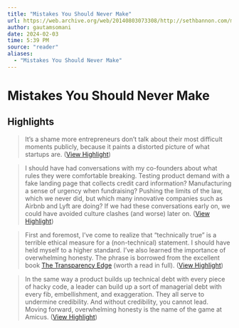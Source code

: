 ```yaml
---
title: "Mistakes You Should Never Make"
url: https://web.archive.org/web/20140803073308/http://sethbannon.com/mistakes-you-should-never-make
author: gautamsomani
date: 2024-02-03
time: 5:39 PM
source: "reader"
aliases:
  - "Mistakes You Should Never Make"
---
```

# Mistakes You Should Never Make

## Highlights
> It’s a shame more entrepreneurs don’t talk about their most difficult moments publicly, because it paints a distorted picture of what startups are. ([View Highlight](https://read.readwise.io/read/01ha1jxxb8b6av094921p6h91a))

> I should have had conversations with my co-founders about what rules they were comfortable breaking. Testing product demand with a fake landing page that collects credit card information? Manufacturing a sense of urgency when fundraising? Pushing the limits of the law, which we never did, but which many innovative companies such as Airbnb and Lyft are doing? If we had these conversations early on, we could have avoided culture clashes (and worse) later on. ([View Highlight](https://read.readwise.io/read/01ha1k553tgqrcj3vvyq9es9bv))

> First and foremost, I’ve come to realize that “technically true” is a terrible ethical measure for a (non-technical) statement. I should have held myself to a higher standard. I’ve also learned the importance of overwhelming honesty. The phrase is borrowed from the excellent book [The Transparency Edge](https://web.archive.org/web/20140803073308/http://smile.amazon.com/The-Transparency-Edge-Elizabeth-Pagano/dp/0071458840/) (worth a read in full). ([View Highlight](https://read.readwise.io/read/01ha1kacsgp5dvebvavn13jjy2))

> In the same way a product builds up technical debt with every piece of hacky code, a leader can build up a sort of managerial debt with every fib, embellishment, and exaggeration. They all serve to undermine credibility. And without credibility, you cannot lead. Moving forward, overwhelming honesty is the name of the game at Amicus. ([View Highlight](https://read.readwise.io/read/01ha1kavzbzw5wrx8zbj8qghpz))

